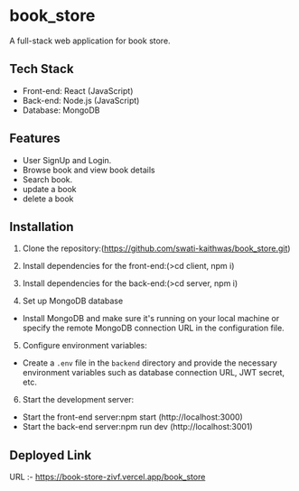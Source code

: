 # book_store

A full-stack web application for book store.

## Tech Stack

- Front-end: React (JavaScript)
- Back-end: Node.js (JavaScript)
- Database: MongoDB

## Features

- User SignUp and Login.
- Browse book and view book details
- Search book.
- update a book
- delete a book

## Installation

1. Clone the repository:(https://github.com/swati-kaithwas/book_store.git)

2. Install dependencies for the front-end:(>cd client, npm i)

3. Install dependencies for the back-end:(>cd server, npm i)


4. Set up MongoDB database

- Install MongoDB and make sure it's running on your local machine or
specify the remote MongoDB connection URL in the configuration file.

5. Configure environment variables:

- Create a `.env` file in the `backend` directory and provide the
necessary environment variables such as database connection URL, JWT
secret, etc.

6. Start the development server:

- Start the front-end server:npm start (http://localhost:3000)
- Start the back-end server:npm run dev (http://localhost:3001)

## Deployed Link

URL :- https://book-store-zivf.vercel.app/book_store